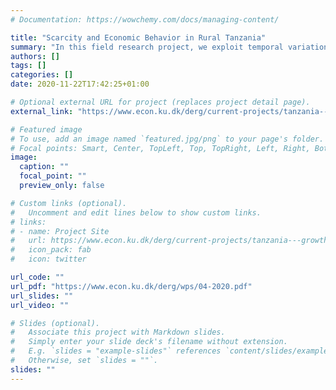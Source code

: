 ```yaml
---
# Documentation: https://wowchemy.com/docs/managing-content/

title: "Scarcity and Economic Behavior in Rural Tanzania"
summary: "In this field research project, we exploit temporal variation in scarcity induced by the Msimu harvest to study how scarcity affects economic behavior."
authors: []
tags: []
categories: []
date: 2020-11-22T17:42:25+01:00

# Optional external URL for project (replaces project detail page).
external_link: "https://www.econ.ku.dk/derg/current-projects/tanzania---growth-and-development-research-project-gdrp/"

# Featured image
# To use, add an image named `featured.jpg/png` to your page's folder.
# Focal points: Smart, Center, TopLeft, Top, TopRight, Left, Right, BottomLeft, Bottom, BottomRight.
image:
  caption: ""
  focal_point: ""
  preview_only: false

# Custom links (optional).
#   Uncomment and edit lines below to show custom links.
# links:
# - name: Project Site
#   url: https://www.econ.ku.dk/derg/current-projects/tanzania---growth-and-development-research-project-gdrp/
#   icon_pack: fab
#   icon: twitter

url_code: ""
url_pdf: "https://www.econ.ku.dk/derg/wps/04-2020.pdf"
url_slides: ""
url_video: ""

# Slides (optional).
#   Associate this project with Markdown slides.
#   Simply enter your slide deck's filename without extension.
#   E.g. `slides = "example-slides"` references `content/slides/example-slides.md`.
#   Otherwise, set `slides = ""`.
slides: ""
---
```

